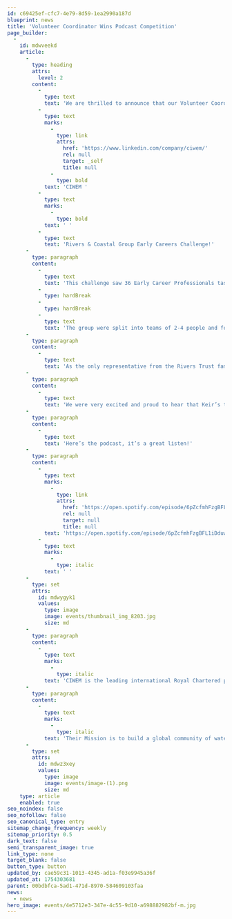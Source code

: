 ```yaml
---
id: c69425ef-cfc7-4e79-8d59-1ea2990a187d
blueprint: news
title: 'Volunteer Coordinator Wins Podcast Competition'
page_builder:
  -
    id: mdwveekd
    article:
      -
        type: heading
        attrs:
          level: 2
        content:
          -
            type: text
            text: 'We are thrilled to announce that our Volunteer Coordinator, Keir Smith, recently won the '
          -
            type: text
            marks:
              -
                type: link
                attrs:
                  href: 'https://www.linkedin.com/company/ciwem/'
                  rel: null
                  target: _self
                  title: null
              -
                type: bold
            text: 'CIWEM '
          -
            type: text
            marks:
              -
                type: bold
            text: ' '
          -
            type: text
            text: 'Rivers & Coastal Group Early Careers Challenge!'
      -
        type: paragraph
        content:
          -
            type: text
            text: 'This challenge saw 36 Early Career Professionals tasked with creating podcasts around uncertainty and the challenge of putting policy into practice. '
          -
            type: hardBreak
          -
            type: hardBreak
          -
            type: text
            text: 'The group were split into teams of 2-4 people and focused on creating high quality audio, followed by presentations to the group on the experience and what they had learned from the process. '
      -
        type: paragraph
        content:
          -
            type: text
            text: 'As the only representative from the Rivers Trust family, Keir and his team explored the precarious uncertainty of policy surrounding Chalk Streams and how we can protect these rare ecosystems in the future, focusing on bridging the gap between policymakers, local authority and the general public.'
      -
        type: paragraph
        content:
          -
            type: text
            text: 'We were very excited and proud to hear that Keir’s team won the competition.'
      -
        type: paragraph
        content:
          -
            type: text
            text: 'Here’s the podcast, it’s a great listen!'
      -
        type: paragraph
        content:
          -
            type: text
            marks:
              -
                type: link
                attrs:
                  href: 'https://open.spotify.com/episode/6pZcfmhFzgBFL1iDduwnoC?si=ZrCc6siPRveS66fuoxjZTQ'
                  rel: null
                  target: null
                  title: null
            text: 'https://open.spotify.com/episode/6pZcfmhFzgBFL1iDduwnoC?si=ZrCc6siPRveS66fuoxjZTQ'
          -
            type: text
            marks:
              -
                type: italic
            text: ' '
      -
        type: set
        attrs:
          id: mdwygyk1
          values:
            type: image
            image: events/thumbnail_img_8203.jpg
            size: md
      -
        type: paragraph
        content:
          -
            type: text
            marks:
              -
                type: italic
            text: 'CIWEM is the leading international Royal Chartered professional body dedicated to the water and environment sector. '
      -
        type: paragraph
        content:
          -
            type: text
            marks:
              -
                type: italic
            text: 'Their Mission is to build a global community of water and environmental professionals dedicated to working for the public benefit.'
      -
        type: set
        attrs:
          id: mdwz3xey
          values:
            type: image
            image: events/image-(1).png
            size: md
    type: article
    enabled: true
seo_noindex: false
seo_nofollow: false
seo_canonical_type: entry
sitemap_change_frequency: weekly
sitemap_priority: 0.5
dark_text: false
semi_transparent_image: true
link_type: none
target_blank: false
button_type: button
updated_by: cae59c31-1013-4345-ad1a-f03e9945a36f
updated_at: 1754303681
parent: 00bdbfca-5ad1-471d-8970-584609103faa
news:
  - news
hero_image: events/4e5712e3-347e-4c55-9d10-a698882982bf-m.jpg
---
```

